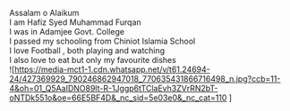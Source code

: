 Assalam o Alaikum \
I am Hafiz Syed Muhammad Furqan \
I was in Adamjee Govt. College \
I passed my schooling from Chiniot Islamia School \
I love Football , both playing and watching \
I also love to eat but only my favourite dishes \
![https://media-mct1-1.cdn.whatsapp.net/v/t61.24694-24/427369929_790246862947018_770635431866716498_n.jpg?ccb=11-4&oh=01_Q5AaIDNO89lt-R-1Jggp6tTClaEvh3ZVrRN2bT-oNTDk551o&oe=66E5BF4D&_nc_sid=5e03e0&_nc_cat=110
]
